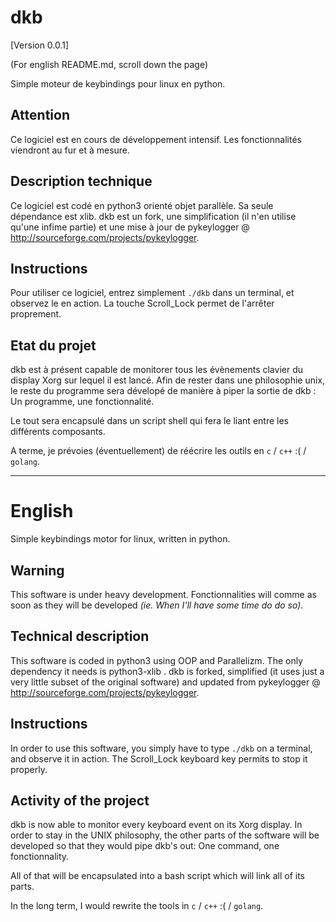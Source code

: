 dkb
===
[Version 0.0.1]

(For english README.md, scroll down the page)

Simple moteur de keybindings pour linux en python.

Attention
---
Ce logiciel est en cours de développement intensif. Les fonctionnalités viendront au fur et à mesure.

Description technique
---
Ce logiciel est codé en python3 orienté objet parallèle. Sa seule dépendance est xlib. dkb est un fork, une simplification (il n'en utilise qu'une infime partie) et une mise à jour de pykeylogger @ http://sourceforge.com/projects/pykeylogger.

Instructions
---
Pour utiliser ce logiciel, entrez simplement `./dkb` dans un terminal, et observez le en action. La touche Scroll_Lock permet de l'arrêter proprement. 

Etat du projet
---
dkb est à présent capable de monitorer tous les évènements clavier du display Xorg sur lequel il est lancé.
Afin de rester dans une philosophie unix, le reste du programme sera dévelopé de manière à piper la sortie de dkb :
Un programme, une fonctionnalité.

Le tout sera encapsulé dans un script shell qui fera le liant entre les différents composants.

A terme, je prévoies (éventuellement) de réécrire les outils en `c` / `c++` :( / `golang`.

______
English
===
Simple keybindings motor for linux, written in python.

Warning
---
This software is under heavy development. Fonctionnalities will comme as soon as they will be developed *(ie. When I'll have some time do do so)*.

Technical description
---
This software is coded in python3 using OOP and Parallelizm. The only dependency it needs is python3-xlib . dkb is forked, simplified (it uses just a very little subset of the original software) and updated from pykeylogger @ http://sourceforge.com/projects/pykeylogger.

Instructions
---
In order to use this software, you simply have to type `./dkb` on a terminal, and observe it in action. The Scroll_Lock keyboard key permits to stop it properly.

Activity of the project
---
dkb is now able to monitor every keyboard event on its Xorg display. 
In order to stay in the UNIX philosophy, the other parts of the software will be developed so that they would pipe dkb's out: One command, one fonctionnality.

All of that will be encapsulated into a bash script which will link all of its parts.

In the long term, I would rewrite the tools in `c` / `c++` :( / `golang`.

